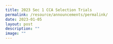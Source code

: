 ```yaml
---
title: 2023 Sec 1 CCA Selection Trials
permalink: /resource/announcements/permalink/
date: 2023-01-05
layout: post
description: ""
image: ""
---
```

